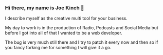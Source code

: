 ### Hi there, my name is Joe Kinch 👋

I describe myself as the creative multi tool for your business.

My day to work is in the production of Radio, Podcasts and Social Media but before I got into all of that I wanted to be a web developer. 

The bug is very much still there and I try to patch it every now and then so if you fancy forking me for something I will give it a go.
